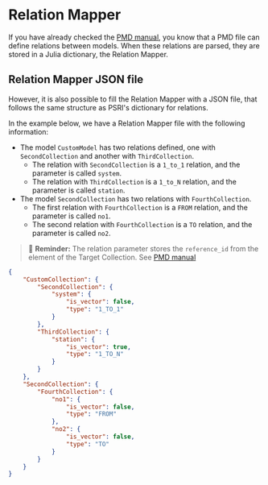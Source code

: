 # Relation Mapper

If you have already checked the [PMD manual](./pmd.md), you know that a PMD file can define relations between models.
When these relations are parsed, they are stored in a Julia dictionary, the Relation Mapper.

## Relation Mapper JSON file

However, it is also possible to fill the Relation Mapper with a JSON file, that follows the same structure as PSRI's dictionary for relations.

In the example below, we have a Relation Mapper file with the following information:
- The model `CustomModel` has two relations defined, one with `SecondCollection` and another with `ThirdCollection`.
    - The relation with `SecondCollection` is a `1_to_1` relation, and the parameter is called `system`. 
    - The relation with `ThirdCollection` is a `1_to_N` relation, and the parameter is called `station`. 
- The model `SecondCollection` has two relations with `FourthCollection`.
    - The first relation with `FourthCollection` is a `FROM` relation, and the parameter is called `no1`.
    - The second relation with `FourthCollection` is a `TO` relation, and the parameter is called `no2`.

> 💭 **Reminder:** The relation parameter stores the `reference_id` from the element of the Target Collection. See [PMD manual](./pmd.md)


```json
{
    "CustomCollection": {
        "SecondCollection": {
            "system": {
                "is_vector": false,
                "type": "1_TO_1"
            }
        },
        "ThirdCollection": {
            "station": {
                "is_vector": true,
                "type": "1_TO_N"
            }
        }
    },
    "SecondCollection": {
        "FourthCollection": {
            "no1": {
                "is_vector": false,
                "type": "FROM"
            },
            "no2": {
                "is_vector": false,
                "type": "TO"
            }
        }
    }
}
```
